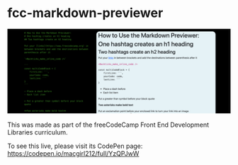 # fcc-markdown-previewer

![Home Page](./preview.png)

This was made as part of the freeCodeCamp Front End Development Libraries curriculum.

To see this live, please visit its CodePen page: https://codepen.io/macgirl212/full/YzQPJwW
